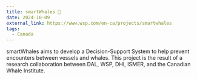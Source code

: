 ```yaml
---
title: smartWhales 🐋
date: 2024-10-09
external_link: https://www.wsp.com/en-ca/projects/smartwhales
tags:
  - Canada
---
```


smartWhales aims to develop a Decision-Support System to help prevent encounters between vessels and whales. This project is the result of a research collaboration between DAL, WSP, DHI, ISMER, and the Canadian Whale Institute.

<!--more-->
